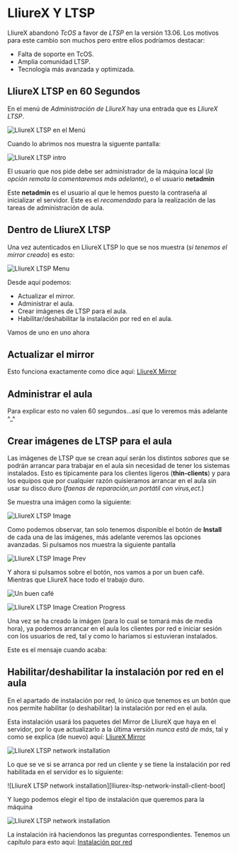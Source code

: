 LliureX Y LTSP
==============


LliureX abandonó *TcOS* a favor de *LTSP* en la versión 13.06. Los motivos para este cambio son muchos pero entre ellos podríamos destacar:

* Falta de soporte en TcOS.
* Amplia comunidad LTSP.
* Tecnología más avanzada y optimizada.

LliureX LTSP en 60 Segundos
---------------------------

En el menú de *Administración de LliureX* hay una entrada que es *LliureX LTSP*.

![LliureX LTSP en el Menú][lliurex-ltsp-menu]

Cuando lo abrimos nos muestra la siguente pantalla:

![LliureX LTSP intro][lliurex-ltsp-intro]

El usuario que nos pide debe ser administrador de la máquina local (*la opción remota la comentaremos más adelante*), o el usuario **netadmin**

Este **netadmin** es el usuario al que le hemos puesto la contraseña al inicializar el servidor. Este es el _recomendado_ para la realización de las tareas de administración de aula.

Dentro de LliureX LTSP
----------------------

Una vez autenticados en LliureX LTSP lo que se nos muestra (_si tenemos el mirror creado_) es esto:

![LliureX LTSP Menu][lliurex-ltsp-main-menu]

Desde aquí podemos:

* Actualizar el mirror.
* Administrar el aula.
* Crear imágenes de LTSP para el aula.
* Habilitar/deshabilitar la instalación por red en el aula.

Vamos de uno en uno ahora

Actualizar el mirror
--------------------

Esto funciona exactamente como dice aquí: [LliureX Mirror](https://github.com/aberlanas/lliurex-facil/blob/master/src/lliurex-mirror/lliurex-mirror.md)


Administrar el aula
-------------------

Para explicar esto no valen 60 segundos...así que lo veremos más adelante ^_^


Crear imágenes de LTSP para el aula
-----------------------------------

Las imágenes de LTSP que se crean aquí serán los distintos *sabores* que se podrán arrancar para trabajar en el aula sin necesidad de tener los sistemas instalados. Esto es típicamente para los clientes ligeros (**thin-clients**) y para los equipos que por cualquier razón quisieramos arrancar en el aula sin usar su disco duro (*faenas de reparación,un portátil con virus,ect.*)

Se muestra una imágen como la siguiente:

![LliureX LTSP Image][lliurex-ltsp-images-management]

Como podemos observar, tan solo tenemos disponible el botón de **Install** de cada una de las imágenes, más adelante veremos las opciones avanzadas. Si pulsamos nos muestra la siguiente pantalla

![LliureX LTSP Image Prev][lliurex-ltsp-image-prev-creation]

Y ahora si pulsamos sobre el botón, nos vamos a por un buen café. Mientras que LliureX hace todo el trabajo duro.

![Un buen café][cafe]

![LliureX LTSP Image Creation Progress][lliurex-ltsp-image-creation-progress]

Una vez se ha creado la imágen (para lo cual se tomará más de media hora), ya podemos arrancar en el aula los clientes por red e iniciar sesión con los usuarios de red, tal y como lo haríamos si estuvieran instalados.

Este es el mensaje cuando acaba:



Habilitar/deshabilitar la instalación por red en el aula
--------------------------------------------------------

En el apartado de instalación por red, lo único que tenemos es un botón que nos permite habilitar (o deshabilitar) la instalación por red en el aula.

Esta instalación usará los paquetes del Mirror de LliureX que haya en el servidor, por lo que actualizarlo a la última versión *nunca está de más*, tal y como se explica (de nuevo) aquí: [LliureX Mirror](https://github.com/aberlanas/lliurex-facil/blob/master/src/lliurex-mirror/lliurex-mirror.md)

![LliureX LTSP network installation][lliurex-ltsp-network-install]


Lo que se ve si se arranca por red un cliente y se tiene la instalación por red habilitada en el servidor es lo siguiente:

![LliureX LTSP network installation][lliurex-ltsp-network-install-client-boot]

Y luego podemos elegir el tipo de instalación que queremos para la máquina

![LliureX LTSP network installation][lliurex-ltsp-network-install-2]

La instalación irá haciendonos las preguntas correspondientes. Tenemos un capítulo para esto aquí: [Instalación por red](https://github.com/aberlanas/lliurex-facil/blob/master/src/network-install/network-install.md)

<!-- imagenes -->

[lliurex-ltsp-menu]: https://raw.github.com/aberlanas/lliurex-facil/master/imgs/lliurex-ltsp/lliurex_ltsp_menu.png "LliureX LTSP"
[lliurex-ltsp-intro]: https://raw.github.com/aberlanas/lliurex-facil/master/imgs/lliurex-ltsp/lliurex_ltsp_intro.png "LliureX LTSP Intro"
[lliurex-ltsp-main-menu]: https://raw.github.com/aberlanas/lliurex-facil/master/imgs/lliurex-ltsp/lliurex_ltsp_main_menu.png "LliureX LTSP Main Menu"
[lliurex-ltsp-images-management]: https://raw.github.com/aberlanas/lliurex-facil/master/imgs/lliurex-ltsp/lliurex_ltsp_images_management.png "LliureX LTSP Main Menu"
[lliurex-ltsp-image-creation]: https://raw.github.com/aberlanas/lliurex-facil/master/imgs/lliurex-ltsp/lliurex_ltsp_image_creation.png "LliureX LTSP Image Creation"
[lliurex-ltsp-image-prev-creation]: https://raw.github.com/aberlanas/lliurex-facil/master/imgs/lliurex-ltsp/lliurex_ltsp_create_prev.png "LliureX LTSP Image Creation"
[lliurex-ltsp-image-creation-progress]: https://raw.github.com/aberlanas/lliurex-facil/master/imgs/lliurex-ltsp/lliurex_ltsp_image_creation_progress.png "LliureX LTSP image creation progress"
[lliurex-ltsp-network-install]: https://raw.github.com/aberlanas/lliurex-facil/master/imgs/lliurex-ltsp/lliurex_ltsp_network_install.png "LliureX LTSP network installation"
[lliurex-ltsp-network-install-2]: https://raw.github.com/aberlanas/lliurex-facil/master/imgs/network-install/LliureXClient2.png "LliureX LTSP network installation"

[cafe]: https://raw.github.com/aberlanas/lliurex-facil/master/imgs/miscelanea/cafe.jpg "Cafe"

